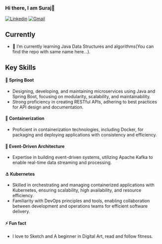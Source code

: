 ### Hi there, I am Suraj👋

<!--[![Github](https://img.shields.io/badge/-Github-000?style=flat&logo=Github&logoColor=white)](https://github.com/SurajGavali)-->
[![Linkedin](https://img.shields.io/badge/-LinkedIn-blue?style=flat&logo=Linkedin&logoColor=white)](https://in.linkedin.com/in/suraj-gavali-51923a193/)
[![Gmail](https://img.shields.io/badge/-Gmail-c14438?style=flat&logo=Gmail&logoColor=white)](mailto:surajgavali1601@gmail.com)
<!--
**SurajGavali/SurajGavali** is a ✨ _special_ ✨ repository because its `README.md` (this file) appears on your GitHub profile.

Here are some ideas to get you started:

- 🔭 I’m currently working on ...
- 🌱 I’m currently learning ...
- 👯 I’m looking to collaborate on ...
- 🤔 I’m looking for help with ...
- 💬 Ask me about ...
- 📫 How to reach me: ...
- 😄 Pronouns: ...
- ⚡ Fun fact: ...
-->
## Currently
- 🌱 I’m currently learning Java Data Structures and algorithms(You can find the repo with same name here...).

## Key Skills

#### 🌱 Spring Boot
- Designing, developing, and maintaining microservices using Java and Spring Boot, focusing on modularity, scalability, and maintainability.
- Strong proficiency in creating RESTful APIs, adhering to best practices for API design and documentation.
#### 🐳 Containerization
- Proficient in containerization technologies, including Docker, for packaging and deploying applications with consistency and efficiency.
#### 📣 Event-Driven Architecture
- Expertise in building event-driven systems, utilizing Apache Kafka to enable real-time data streaming and processing.
#### ⚓ Kubernetes
- Skilled in orchestrating and managing containerized applications with Kubernetes, ensuring scalability, high availability, and resource efficiency.
- Familiarity with DevOps principles and tools, enabling collaboration between development and operations teams for efficient software delivery.

#### ⚡ Fun fact
- I love to Sketch and A beginner in Digital Art, read and follow fitness.
  
